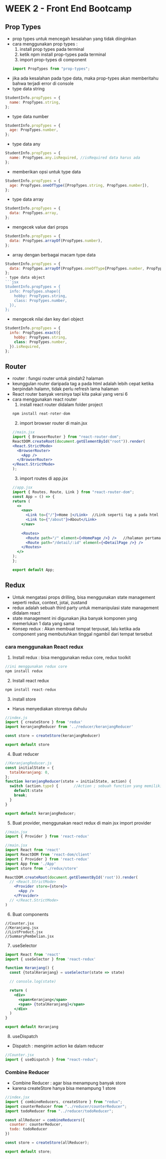 # WEEK 2 - Front End Bootcamp
## Prop Types
- prop types untuk mencegah kesalahan yang tidak diinginkan
- cara menggunakan prop types : 
  1. install prop types pada terminal
  2. ketik npm install prop-types pada terminal
  3. import prop-types di component
  ```jsx
  import PropTypes from "prop-types";
  ```
- jika ada kesalahan pada type data, maka prop-types akan memberitahu bahwa terjadi error di console
- type data string
```jsx
StudentInfo.propTypes = {
  name: PropTypes.string,
};
```
- type data number
```jsx
StudentInfo.propTypes = {
  age: PropTypes.number,
};
```
- type data any
```jsx
StudentInfo.propTypes = {
  name: PropTypes.any.isRequired, //isRequired data harus ada
};
```
- memberikan opsi untuk type data
```jsx
StudentInfo.propTypes = {
  age: PropTypes.oneOfType([PropTypes.string, PropTypes.number]), 
};
```
- type data array
```jsx
StudentInfo.propTypes = {
  data: PropTypes.array, 
};
```
- mengecek value dari props
```jsx
StudentInfo.propTypes = {
  data: PropTypes.arrayOf(PropTypes.number), 
};
```
- array dengan berbagai macam type data
```jsx
StudentInfo.propTypes = {
  data: PropTypes.arrayOf(PropTypes.oneOfType[PropTypes.number, PropTypes.string]), 
};
- type data object
```jsx
StudentInfo.propTypes = {
  info: PropTypes.shape({
    hobby: PropTypes.string,
    class: PropTypes.number,
  }), 
};
```
- mengecek nilai dan key dari object
```jsx
StudentInfo.propTypes = {
  info: PropTypes.exact({
    hobby: PropTypes.string,
    class: PropTypes.number,
  }).isRequired, 
};
```
## Router
- router : fungsi router untuk pindah2 halaman
- keunggulan router daripada tag a pada html adalah lebih cepat ketika berpindah halamn, tidak perlu refresh lama halaman
- React router banyak versinya tapi kita pakai yang versi 6
- cara menggunakan react router
  1. install react router didalam folder project
  ```jsx
  npm install reat-roter-dom
  ```
  2. import browser router di main.jsx
  ```jsx
  //main.jsx
  import { BrowserRouter } from "react-router-dom";
  ReactDOM.createRoot(document.getElementById("root")).render(
  <React.StrictMode>
    <BrowserRouter>
      <App />
    </BrowserRouter>
  </React.StrictMode>
  );
  ```
  3. import routes di app.jsx
  ```jsx
  //app.jsx
  import { Routes, Route, Link } from "react-router-dom";
  const App = () => {
  return (
    <>
      <nav>
        <Link to={"/"}>Home |</Link>  //Link seperti tag a pada html
        <Link to={"/about"}>About</Link>
      </nav>
      
      <Routes>
        <Route path="/" element={<HomePage />} />   //halaman pertama yang dimunculkan hanya diberi "/"
        <Route path="/detail/:id" element={<DetailPage />} />
      </Routes>
    </>
  );
  };

  export default App;       
  ```
## Redux
- Untuk mengatasi props drilling, bisa menggunakan state management seperti redux, context, jotai, zustand
- redux adalah sebuah third party untuk memanipulasi state management didalam react
- state management ini digunakan jika banyak komponen yang memerlukan 1 data yang sama
- Konsep redux : Akan membuat tempat terpusat, lalu ketika ada component yang membutuhkan tinggal ngambil dari tempat tersebut
### cara menggunakan React redux
1. Install redux : bisa menggunakan redux core, redux toolkit
```jsx
//ini menggunakan redux core
npm install redux
```
2. Install react redux
```jsx
npm install react-redux
```
3. install store
- Harus menyediakan storenya dahulu
```jsx
//index.js
import { createStore } from 'redux'
import keranjangReducer from '../reducer/keranjangReducer'

const store = createStore(keranjangReducer)

export default store
```
4. Buat reducer
```jsx
//KeranjangReducer.js
const initialState = {
  totalKeranjang: 0,
};
function keranjangReducer(state = initialState, action) {
  switch (action.type) {       //Action ; sebuah function yang memiliki objek property type. Action akan dikirim ke reducer
    default:state
    break;
  }
}

export default keranjangReducer;
```
5. Buat provider, menggunakan react redux di main jsx import provider
```jsx
//main.jsx
import { Provider } from 'react-redux'
```
```jsx
//main.jsx
import React from 'react'
import ReactDOM from 'react-dom/client'
import { Provider } from 'react-redux'
import App from './App'
import store from './redux/store'

ReactDOM.createRoot(document.getElementById('root')).render(
  // <React.StrictMode>
    <Provider store={store}>
      <App />
    </Provider>
  // </React.StrictMode>
)
```
6. Buat components
```
//Counter.jsx
//Keranjang.jsx
//ListProduct.jsx
//SummaryPembelian.jsx
```
7. useSelector
```jsx
import React from 'react'
import { useSelector } from 'react-redux'

function Keranjang() {
  const {totalKeranjang} = useSelector(state => state)

  // console.log(state)

  return (
    <div>
      <span>Keranjang</span>
      <span> {totalKeranjang}</span>
    </div>
  )
}

export default Keranjang
```
8. useDispatch
- Dispatch : mengirim action ke dalam reducer
```jsx
//Counter.jsx
import { useDispatch } from "react-redux";
```
### Combine Reducer
- Combine Reducer : agar bisa menampung banyak store
- karena createStore hanya bisa menampung 1 store
```jsx
//index.jsx
import { combineReducers, createStore } from "redux";
import counterReducer from "../reducer/counterReducer";
import todoReducer from "../reducer/todoReducer";

const allReducer = combineReducers({
  counter: counterReducer,
  todo: todoReducer
})

const store = createStore(allReducer);

export default store;
```